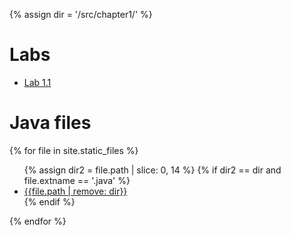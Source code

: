 {% assign dir = '/src/chapter1/' %}

# Labs
* [Lab 1.1](lab1-1.md)

# Java files

{% for file in site.static_files %}
<ul>
{% assign dir2 = file.path | slice: 0, 14 %}
{% if dir2 == dir and file.extname == '.java' %}
<li>

<div><a href="{{file.path}}">{{file.path | remove: dir}}</a></div>
</li>
{% endif %}
</ul>
{% endfor %}